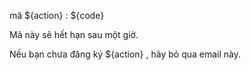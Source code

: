 mã ${action} : ${code}

Mã này sẽ hết hạn sau một giờ.

Nếu bạn chưa đăng ký ${action} , hãy bỏ qua email này.
